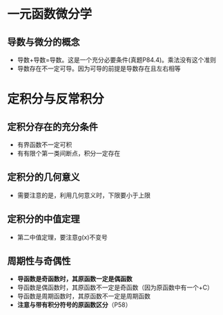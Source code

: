 # 一元函数微分学

## 导数与微分的概念

+ 导数+导数=导数。这是一个充分必要条件(真题P84.4)。乘法没有这个准则
+ 导数存在不一定可导。因为可导的前提是导数存在且左右相等

# 定积分与反常积分

## 定积分存在的充分条件

+ 有界函数不一定可积
+ 有有限个第一类间断点，积分一定存在

## 定积分的几何意义

+ 需要注意的是，利用几何意义时，下限要小于上限

## 定积分的中值定理

+ 第二中值定理，要注意g(x)不变号

## 周期性与奇偶性

+ **导函数是奇函数时，其原函数一定是偶函数**
+ 导函数是偶函数时，其原函数不一定是奇函数（因为原函数中有一个+C）
+ 导函数是周期函数时，其原函数不一定是周期函数
+ **注意与带有积分符号的原函数区分**（P58）

